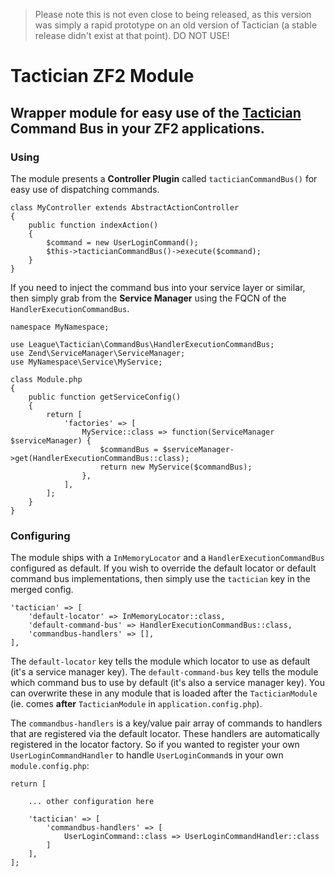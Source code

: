 > Please note this is not even close to being released, as this version was simply a rapid prototype on an old version of Tactician (a stable release didn't exist at that point). DO NOT USE!

# Tactician ZF2 Module
## Wrapper module for easy use of the [Tactician](http://tactician.thephpleague.com/) Command Bus in your ZF2 applications.

### Using

The module presents a __Controller Plugin__ called `tacticianCommandBus()` for easy use of dispatching commands. 
 
```
class MyController extends AbstractActionController
{
    public function indexAction()
    {
        $command = new UserLoginCommand();
        $this->tacticianCommandBus()->execute($command);
    }
}
```

If you need to inject the command bus into your service layer or similar, then simply grab from the __Service Manager__ using the FQCN of the `HandlerExecutionCommandBus`.

```
namespace MyNamespace;

use League\Tactician\CommandBus\HandlerExecutionCommandBus;
use Zend\ServiceManager\ServiceManager;
use MyNamespace\Service\MyService;

class Module.php
{
    public function getServiceConfig()
    {
        return [
            'factories' => [
                MyService::class => function(ServiceManager $serviceManager) {
                    $commandBus = $serviceManager->get(HandlerExecutionCommandBus::class);
                    return new MyService($commandBus);
                },
            ],
        ];
    }
}
```

### Configuring

The module ships with a `InMemoryLocator` and a `HandlerExecutionCommandBus` configured as default. If you wish to override the default locator or default command bus implementations, then simply use the `tactician` key in the merged config.

```
'tactician' => [
    'default-locator' => InMemoryLocator::class,
    'default-command-bus' => HandlerExecutionCommandBus::class,
    'commandbus-handlers' => [],
],
```

The `default-locator` key tells the module which locator to use as default (it's a service manager key). The `default-command-bus` key tells the module which command bus to use by default (it's also a service manager key). You can overwrite these in any module that is loaded after the `TacticianModule` (ie. comes __after__ `TacticianModule` in `application.config.php`).

The `commandbus-handlers` is a key/value pair array of commands to handlers that are registered via the default locator. These handlers are automatically registered in the locator factory. So if you wanted to register your own `UserLoginCommandHandler` to handle `UserLoginCommand`s in your own `module.config.php`:

```
return [

    ... other configuration here
    
    'tactician' => [
        'commandbus-handlers' => [
            UserLoginCommand::class => UserLoginCommandHandler::class
        ]
    ],
];
```

